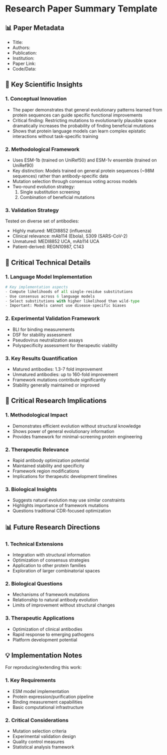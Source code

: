 # Research Paper Summary Template

## 📊 Paper Metadata
- Title: 
- Authors: 
- Publication: 
- Institution: 
- Paper Link: 
- Code/Data: 

## 🔄 Key Scientific Insights

### 1. Conceptual Innovation
- The paper demonstrates that general evolutionary patterns learned from protein sequences can guide specific functional improvements
- Critical finding: Restricting mutations to evolutionarily plausible space dramatically increases the probability of finding beneficial mutations
- Shows that protein language models can learn complex epistatic interactions without task-specific training

### 2. Methodological Framework
- Uses ESM-1b (trained on UniRef50) and ESM-1v ensemble (trained on UniRef90)
- Key distinction: Models trained on general protein sequences (~98M sequences) rather than antibody-specific data
- Mutation selection through consensus voting across models
- Two-round evolution strategy:
  1. Single substitution screening
  2. Combination of beneficial mutations

### 3. Validation Strategy
Tested on diverse set of antibodies:
- Highly matured: MEDI8852 (influenza)
- Clinical relevance: mAb114 (Ebola), S309 (SARS-CoV-2)
- Unmatured: MEDI8852 UCA, mAb114 UCA
- Patient-derived: REGN10987, C143

## 🔬 Critical Technical Details

### 1. Language Model Implementation
```python
# Key implementation aspects
- Compute likelihoods of all single-residue substitutions
- Use consensus across 6 language models
- Select substitutions with higher likelihood than wild-type
- Important: Models cannot use disease-specific biases
```

### 2. Experimental Validation Framework
- BLI for binding measurements
- DSF for stability assessment 
- Pseudovirus neutralization assays
- Polyspecificity assessment for therapeutic viability

### 3. Key Results Quantification
- Matured antibodies: 1.3-7 fold improvement
- Unmatured antibodies: up to 160-fold improvement
- Framework mutations contribute significantly
- Stability generally maintained or improved

## 💭 Critical Research Implications

### 1. Methodological Impact
- Demonstrates efficient evolution without structural knowledge
- Shows power of general evolutionary information
- Provides framework for minimal-screening protein engineering

### 2. Therapeutic Relevance
- Rapid antibody optimization potential
- Maintained stability and specificity
- Framework region modifications
- Implications for therapeutic development timelines

### 3. Biological Insights
- Suggests natural evolution may use similar constraints
- Highlights importance of framework mutations
- Questions traditional CDR-focused optimization

## 📊 Future Research Directions

### 1. Technical Extensions
- Integration with structural information
- Optimization of consensus strategies
- Application to other protein families
- Exploration of larger combinatorial spaces

### 2. Biological Questions
- Mechanisms of framework mutations
- Relationship to natural antibody evolution
- Limits of improvement without structural changes

### 3. Therapeutic Applications
- Optimization of clinical antibodies
- Rapid response to emerging pathogens
- Platform development potential

## 💡 Implementation Notes
For reproducing/extending this work:

### 1. Key Requirements
- ESM model implementation
- Protein expression/purification pipeline
- Binding measurement capabilities
- Basic computational infrastructure

### 2. Critical Considerations
- Mutation selection criteria
- Experimental validation design
- Quality control measures
- Statistical analysis framework

